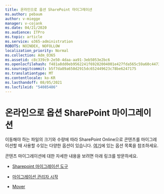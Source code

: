 ```yaml
---
title: 온라인으로 옵션 SharePoint 마이그레이션
ms.author: pebaum
author: v-miegge
manager: v-cojank
ms.date: 04/21/2020
ms.audience: ITPro
ms.topic: article
ms.service: o365-administration
ROBOTS: NOINDEX, NOFOLLOW
localization_priority: Normal
ms.collection: Adm_O365
ms.assetid: c8c339c9-2e50-4daa-aa91-3eb5053e2bc6
ms.openlocfilehash: f481a8dd0eb9562241f69282004001e427fda565c59a60c4473f5e3a878aade8
ms.sourcegitcommit: b5f7da89a650d2915dc652449623c78be6247175
ms.translationtype: MT
ms.contentlocale: ko-KR
ms.lasthandoff: 08/05/2021
ms.locfileid: "54085486"
---
```

# <a name="migrate-options-to-sharepoint-online"></a>온라인으로 옵션 SharePoint 마이그레이션

이동해야 하는 파일의 크기와 수량에 따라 SharePoint Online으로 콘텐츠를 마이그레이션할 때 사용할 수있는 다양한 옵션이 있습니다. [여기](https://docs.microsoft.com/sharepointmigration/migrate-to-sharepoint-online)에 있는 옵션 목록을 참조하세요.

콘텐츠 마이그레이션에 대한 자세한 내용을 보려면 아래 링크를 방문하세요.

- [Sharepoint 마이그레이션 도구](https://docs.microsoft.com/sharepointmigration/introducing-the-sharepoint-migration-tool)

- [마이그레이션 관리자 시작](https://docs.microsoft.com/sharepointmigration/mm-get-started)

- [Mover](https://docs.microsoft.com/sharepointmigration/mover-plan-migration)

